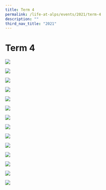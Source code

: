 ```yaml
---
title: Term 4
permalink: /life-at-alps/events/2021/term-4
description: ""
third_nav_title: "2021"
---
```

# **Term 4**

![](/images/T4%20Slide1%20(1).jpg)

![](/images/T4%20Slide2%20(1).jpg)

![](/images/T4%20Slide3%20(2).jpg)

![](/images/T4%20Slide4%20(1).jpg)

![](/images/T4%20Slide5%20(1).jpg)

![](/images/T4%20Slide1%20(2).jpg)

![](/images/T4%20Slide2%20(2).jpg)

![](/images/T4%20Slide3%20(1).jpg)

![](/images/T4%20Slide4%20(2).jpg)

![](/images/T4%20Slide5%20(1).jpg)

![](/images/T4%20Slide6%20(1).jpg)

![](/images/T4%20Slide7%20(1).jpg)

![](/images/T4%20Slide8%20(1).jpg)

![](/images/T4%20Slide9%20(1).jpg)